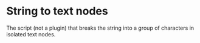# String to text nodes
The script (not a plugin) that breaks the string into a group of characters in isolated text nodes.
